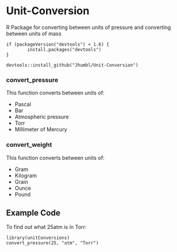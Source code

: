 # Unit-Conversion
R Package for converting between units of pressure and converting between units of mass

    if (packageVersion("devtools") < 1.6) {
            install.packages("devtools")
    }

    devtools::install_github("Jhumbl/Unit-Conversion")

### convert_pressure
This function converts between units of:
* Pascal
* Bar
* Atmospheric pressure
* Torr
* Millimeter of Mercury

### convert_weight
This function converts between units of:
* Gram
* Kilogram
* Grain
* Ounce
* Pound

    

## Example Code
To find out what 25atm is in Torr:

    library(unitConversions)
    convert_pressure(25, "atm", "Torr")
